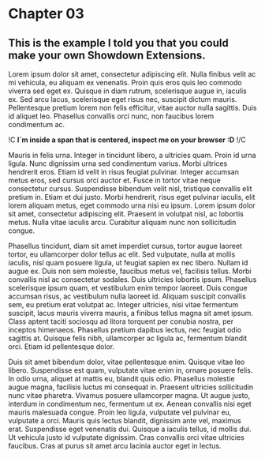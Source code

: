 # Chapter 03

## This is the example I told you that you could make your own Showdown Extensions.

Lorem ipsum dolor sit amet, consectetur adipiscing elit. Nulla finibus velit ac mi vehicula, eu aliquam ex venenatis. Proin quis eros quis leo commodo viverra sed eget ex. Quisque in diam rutrum, scelerisque augue in, iaculis ex. Sed arcu lacus, scelerisque eget risus nec, suscipit dictum mauris. Pellentesque pretium lorem non felis efficitur, vitae auctor nulla sagittis. Duis id aliquet leo. Phasellus convallis orci nunc, non faucibus lorem condimentum ac.

!C
**I`m inside a span that is centered, inspect me on your browser :D**
!/C

Mauris in felis urna. Integer in tincidunt libero, a ultricies quam. Proin id urna ligula. Nunc dignissim urna sed condimentum varius. Morbi ultrices hendrerit eros. Etiam id velit in risus feugiat pulvinar. Integer accumsan metus eros, sed cursus orci auctor et. Fusce in tortor vitae neque consectetur cursus. Suspendisse bibendum velit nisl, tristique convallis elit pretium in. Etiam et dui justo. Morbi hendrerit, risus eget pulvinar iaculis, elit lorem aliquam metus, eget commodo urna nisi eu ipsum. Lorem ipsum dolor sit amet, consectetur adipiscing elit. Praesent in volutpat nisl, ac lobortis metus. Nulla vitae iaculis arcu. Curabitur aliquam nunc non sollicitudin congue.

Phasellus tincidunt, diam sit amet imperdiet cursus, tortor augue laoreet tortor, eu ullamcorper dolor tellus ac elit. Sed vulputate, nulla at mollis iaculis, nisl quam posuere ligula, ut feugiat sapien ex nec libero. Nullam id augue ex. Duis non sem molestie, faucibus metus vel, facilisis tellus. Morbi convallis nisl ac consectetur sodales. Duis ultricies lobortis ipsum. Phasellus scelerisque ipsum quam, et vestibulum enim tempor laoreet. Duis congue accumsan risus, ac vestibulum nulla laoreet id. Aliquam suscipit convallis sem, eu pretium erat volutpat ac. Integer ultricies, nisi vitae fermentum suscipit, lacus mauris viverra mauris, a finibus tellus magna sit amet ipsum. Class aptent taciti sociosqu ad litora torquent per conubia nostra, per inceptos himenaeos. Phasellus pretium dapibus lectus, nec feugiat odio sagittis at. Quisque felis nibh, ullamcorper ac ligula ac, fermentum blandit orci. Etiam id pellentesque dolor.

Duis sit amet bibendum dolor, vitae pellentesque enim. Quisque vitae leo libero. Suspendisse est quam, vulputate vitae enim in, ornare posuere felis. In odio urna, aliquet at mattis eu, blandit quis odio. Phasellus molestie augue magna, facilisis luctus mi consequat in. Praesent ultricies sollicitudin nunc vitae pharetra. Vivamus posuere ullamcorper magna. Ut augue justo, interdum in condimentum nec, fermentum ut ex. Aenean convallis nisi eget mauris malesuada congue. Proin leo ligula, vulputate vel pulvinar eu, vulputate a orci. Mauris quis lectus blandit, dignissim ante vel, maximus erat. Suspendisse eget venenatis dui. Quisque a iaculis tellus, id mollis dui. Ut vehicula justo id vulputate dignissim. Cras convallis orci vitae ultricies faucibus. Cras at purus sit amet arcu lacinia auctor eget in lectus.

